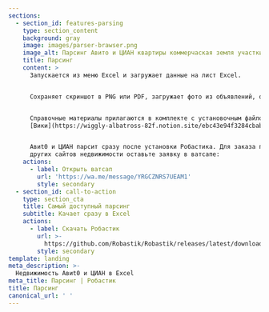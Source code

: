 ```yaml
---
sections:
  - section_id: features-parsing
    type: section_content
    background: gray
    image: images/parser-brawser.png
    image_alt: Парсинг Авито и ЦИАН квартиры коммерчаская земля участки гаражи
    title: Парсинг
    content: >
      Запускается из меню Excel и загружает данные на лист Excel.


      Сохраняет скриншот в PNG или PDF, загружает фото из объявлений, открывает номер телефона. 


      Справочные материалы прилагаются в комплекте с установочным файлом, а также в 
      [Вики](https://wiggly-albatross-82f.notion.site/ebc43e94f3284cbab017c841b37ce881) Робастика.


      Aвиt0 и ЦИАН парсит сразу после установки Робастика. Для заказа парсинга
      других сайтов недвижимости оставьте заявку в ватсапе:
    actions:
      - label: Открыть ватсап
        url: 'https://wa.me/message/YRGCZNRS7UEAM1'
        style: secondary
  - section_id: call-to-action
    type: section_cta
    title: Самый доступный парсинг
    subtitle: Качает сразу в Excel
    actions:
      - label: Скачать Робастик
        url: >-
          https://github.com/Robastik/Robastik/releases/latest/download/Robastik.for.Excel.64-bit.zip
        style: secondary
template: landing
meta_description: >-
  Недвижимость Aвиt0 и ЦИАН в Excel
meta_title: Парсинг | Робастик
title: Парсинг
canonical_url: ' '
---
```

